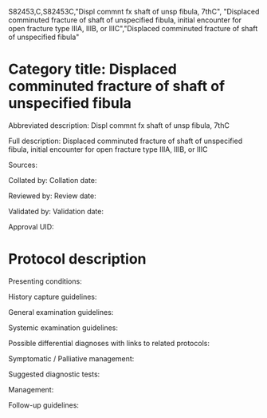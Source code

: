 S82453,C,S82453C,"Displ commnt fx shaft of unsp fibula, 7thC", "Displaced comminuted fracture of shaft of unspecified fibula, initial encounter for open fracture type IIIA, IIIB, or IIIC","Displaced comminuted fracture of shaft of unspecified fibula"
# Category title: Displaced comminuted fracture of shaft of unspecified fibula

Abbreviated description: Displ commnt fx shaft of unsp fibula, 7thC

Full description: Displaced comminuted fracture of shaft of unspecified fibula, initial encounter for open fracture type IIIA, IIIB, or IIIC

Sources:

Collated by:
Collation date:

Reviewed by:
Review date:

Validated by:
Validation date:

Approval UID:

# Protocol description

Presenting conditions:

History capture guidelines:

General examination guidelines:

Systemic examination guidelines:

Possible differential diagnoses with links to related protocols:

Symptomatic / Palliative management:

Suggested diagnostic tests:

Management:

Follow-up guidelines:
